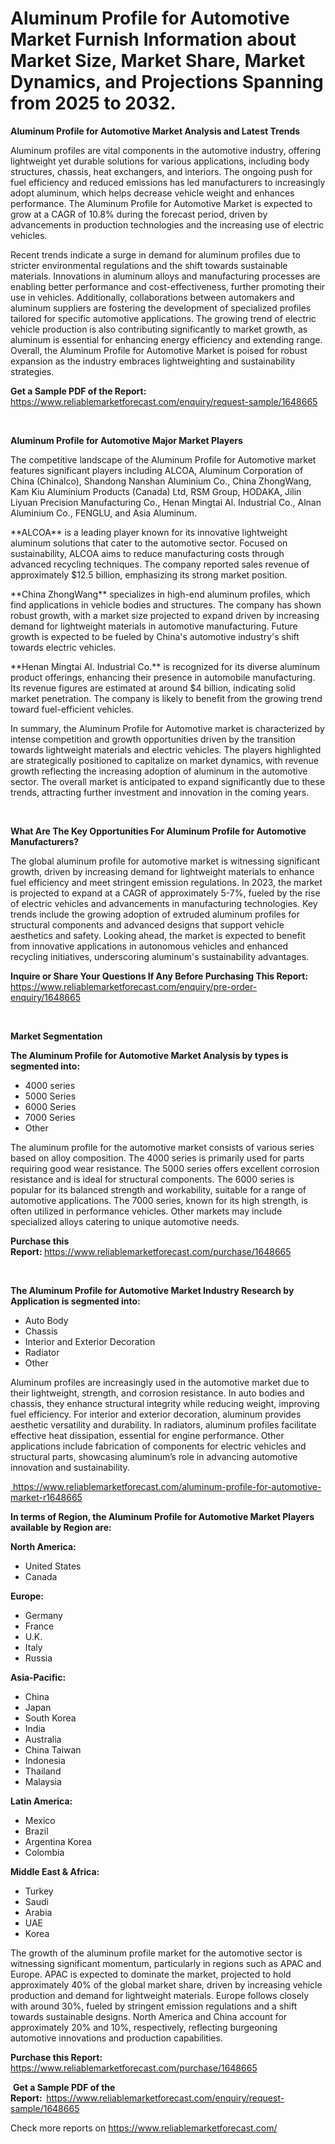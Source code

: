 <p><h1>Aluminum Profile for Automotive Market Furnish Information about Market Size, Market Share, Market Dynamics, and Projections Spanning from 2025 to 2032.</h1></p><p><strong>Aluminum Profile for Automotive Market Analysis and Latest Trends</strong></p>
<p><p>Aluminum profiles are vital components in the automotive industry, offering lightweight yet durable solutions for various applications, including body structures, chassis, heat exchangers, and interiors. The ongoing push for fuel efficiency and reduced emissions has led manufacturers to increasingly adopt aluminum, which helps decrease vehicle weight and enhances performance. The Aluminum Profile for Automotive Market is expected to grow at a CAGR of 10.8% during the forecast period, driven by advancements in production technologies and the increasing use of electric vehicles.</p><p>Recent trends indicate a surge in demand for aluminum profiles due to stricter environmental regulations and the shift towards sustainable materials. Innovations in aluminum alloys and manufacturing processes are enabling better performance and cost-effectiveness, further promoting their use in vehicles. Additionally, collaborations between automakers and aluminum suppliers are fostering the development of specialized profiles tailored for specific automotive applications. The growing trend of electric vehicle production is also contributing significantly to market growth, as aluminum is essential for enhancing energy efficiency and extending range. Overall, the Aluminum Profile for Automotive Market is poised for robust expansion as the industry embraces lightweighting and sustainability strategies.</p></p>
<p><strong>Get a Sample PDF of the Report:&nbsp;</strong> <a href="https://www.reliablemarketforecast.com/enquiry/request-sample/1648665?utm_campaign=3458&utm_medium=2&utm_source=Github&utm_content=ia&utm_term=25032025&utm_id=aluminum-profile-for-automotive">https://www.reliablemarketforecast.com/enquiry/request-sample/1648665</a></p>
<p>&nbsp;</p>
<p><strong>Aluminum Profile for Automotive Major Market Players</strong></p>
<p><p>The competitive landscape of the Aluminum Profile for Automotive market features significant players including ALCOA, Aluminum Corporation of China (Chinalco), Shandong Nanshan Aluminium Co., China ZhongWang, Kam Kiu Aluminium Products (Canada) Ltd, RSM Group, HODAKA, Jilin Liyuan Precision Manufacturing Co., Henan Mingtai Al. Industrial Co., Alnan Aluminium Co., FENGLU, and Asia Aluminum.</p><p>**ALCOA** is a leading player known for its innovative lightweight aluminum solutions that cater to the automotive sector. Focused on sustainability, ALCOA aims to reduce manufacturing costs through advanced recycling techniques. The company reported sales revenue of approximately $12.5 billion, emphasizing its strong market position.</p><p>**China ZhongWang** specializes in high-end aluminum profiles, which find applications in vehicle bodies and structures. The company has shown robust growth, with a market size projected to expand driven by increasing demand for lightweight materials in automotive manufacturing. Future growth is expected to be fueled by China's automotive industry's shift towards electric vehicles.</p><p>**Henan Mingtai Al. Industrial Co.** is recognized for its diverse aluminum product offerings, enhancing their presence in automobile manufacturing. Its revenue figures are estimated at around $4 billion, indicating solid market penetration. The company is likely to benefit from the growing trend toward fuel-efficient vehicles.</p><p>In summary, the Aluminum Profile for Automotive market is characterized by intense competition and growth opportunities driven by the transition towards lightweight materials and electric vehicles. The players highlighted are strategically positioned to capitalize on market dynamics, with revenue growth reflecting the increasing adoption of aluminum in the automotive sector. The overall market is anticipated to expand significantly due to these trends, attracting further investment and innovation in the coming years.</p></p>
<p>&nbsp;</p>
<p><strong>What Are The Key Opportunities For Aluminum Profile for Automotive Manufacturers?</strong></p>
<p><p>The global aluminum profile for automotive market is witnessing significant growth, driven by increasing demand for lightweight materials to enhance fuel efficiency and meet stringent emission regulations. In 2023, the market is projected to expand at a CAGR of approximately 5-7%, fueled by the rise of electric vehicles and advancements in manufacturing technologies. Key trends include the growing adoption of extruded aluminum profiles for structural components and advanced designs that support vehicle aesthetics and safety. Looking ahead, the market is expected to benefit from innovative applications in autonomous vehicles and enhanced recycling initiatives, underscoring aluminum's sustainability advantages.</p></p>
<p><strong>Inquire or Share Your Questions If Any Before Purchasing This Report:</strong> <a href="https://www.reliablemarketforecast.com/enquiry/pre-order-enquiry/1648665?utm_campaign=3458&utm_medium=2&utm_source=Github&utm_content=ia&utm_term=25032025&utm_id=aluminum-profile-for-automotive">https://www.reliablemarketforecast.com/enquiry/pre-order-enquiry/1648665</a></p>
<p>&nbsp;</p>
<p><strong>Market Segmentation</strong></p>
<p><strong>The Aluminum Profile for Automotive Market Analysis by types is segmented into:</strong></p>
<p><ul><li>4000 series</li><li>5000 Series</li><li>6000 Series</li><li>7000 Series</li><li>Other</li></ul></p>
<p><p>The aluminum profile for the automotive market consists of various series based on alloy composition. The 4000 series is primarily used for parts requiring good wear resistance. The 5000 series offers excellent corrosion resistance and is ideal for structural components. The 6000 series is popular for its balanced strength and workability, suitable for a range of automotive applications. The 7000 series, known for its high strength, is often utilized in performance vehicles. Other markets may include specialized alloys catering to unique automotive needs.</p></p>
<p><strong>Purchase this Report:&nbsp;</strong><a href="https://www.reliablemarketforecast.com/purchase/1648665?utm_campaign=3458&utm_medium=2&utm_source=Github&utm_content=ia&utm_term=25032025&utm_id=aluminum-profile-for-automotive">https://www.reliablemarketforecast.com/purchase/1648665</a></p>
<p>&nbsp;</p>
<p><strong>The Aluminum Profile for Automotive Market Industry Research by Application is segmented into:</strong></p>
<p><ul><li>Auto Body</li><li>Chassis</li><li>Interior and Exterior Decoration</li><li>Radiator</li><li>Other</li></ul></p>
<p><p>Aluminum profiles are increasingly used in the automotive market due to their lightweight, strength, and corrosion resistance. In auto bodies and chassis, they enhance structural integrity while reducing weight, improving fuel efficiency. For interior and exterior decoration, aluminum provides aesthetic versatility and durability. In radiators, aluminum profiles facilitate effective heat dissipation, essential for engine performance. Other applications include fabrication of components for electric vehicles and structural parts, showcasing aluminum’s role in advancing automotive innovation and sustainability.</p></p>
<p><a href="https://www.reliablemarketforecast.com/aluminum-profile-for-automotive-market-r1648665?utm_campaign=3458&utm_medium=2&utm_source=Github&utm_content=ia&utm_term=25032025&utm_id=aluminum-profile-for-automotive">&nbsp;https://www.reliablemarketforecast.com/aluminum-profile-for-automotive-market-r1648665</a></p>
<p><strong>In terms of Region, the Aluminum Profile for Automotive Market Players available by Region are:</strong></p>
<p>
    <p> <strong> North America: </strong>
        <ul>
            <li>United States</li>
            <li>Canada</li>
        </ul>
        </p> 
    <p> <strong> Europe: </strong>
        <ul>
            <li>Germany</li>
            <li>France</li>
            <li>U.K.</li>
            <li>Italy</li>
            <li>Russia</li>
        </ul>
        </p> 
    <p> <strong> Asia-Pacific: </strong>
        <ul>
            <li>China</li>
            <li>Japan</li>
            <li>South Korea</li>
            <li>India</li>
            <li>Australia</li>
            <li>China Taiwan</li>
            <li>Indonesia</li>
            <li>Thailand</li>
            <li>Malaysia</li>
        </ul>
        </p> 
    <p> <strong> Latin America: </strong>
        <ul>
            <li>Mexico</li>
            <li>Brazil</li>
            <li>Argentina Korea</li>
            <li>Colombia</li>
        </ul>
        </p> 
    <p> <strong> Middle East & Africa: </strong>
        <ul>
            <li>Turkey</li>
            <li>Saudi</li>
            <li>Arabia</li>
            <li>UAE</li>
            <li>Korea</li>
        </ul>
    </p>
    </p>
<p><p>The growth of the aluminum profile market for the automotive sector is witnessing significant momentum, particularly in regions such as APAC and Europe. APAC is expected to dominate the market, projected to hold approximately 40% of the global market share, driven by increasing vehicle production and demand for lightweight materials. Europe follows closely with around 30%, fueled by stringent emission regulations and a shift towards sustainable designs. North America and China account for approximately 20% and 10%, respectively, reflecting burgeoning automotive innovations and production capabilities.</p></p>
<p><strong>Purchase this Report: </strong><a href="https://www.reliablemarketforecast.com/purchase/1648665?utm_campaign=3458&utm_medium=2&utm_source=Github&utm_content=ia&utm_term=25032025&utm_id=aluminum-profile-for-automotive">https://www.reliablemarketforecast.com/purchase/1648665</a></p>
<p>&nbsp;<strong>Get a Sample PDF of the Report:&nbsp;&nbsp;</strong><a href="https://www.reliablemarketforecast.com/enquiry/request-sample/1648665?utm_campaign=3458&utm_medium=2&utm_source=Github&utm_content=ia&utm_term=25032025&utm_id=aluminum-profile-for-automotive">https://www.reliablemarketforecast.com/enquiry/request-sample/1648665</a></p>
<p><strong></strong></p>
<p>Check more reports on <a href="https://www.reliablemarketforecast.com/?utm_campaign=3458&utm_medium=2&utm_source=Github&utm_content=ia&utm_term=25032025&utm_id=aluminum-profile-for-automotive">https://www.reliablemarketforecast.com/</a></p>